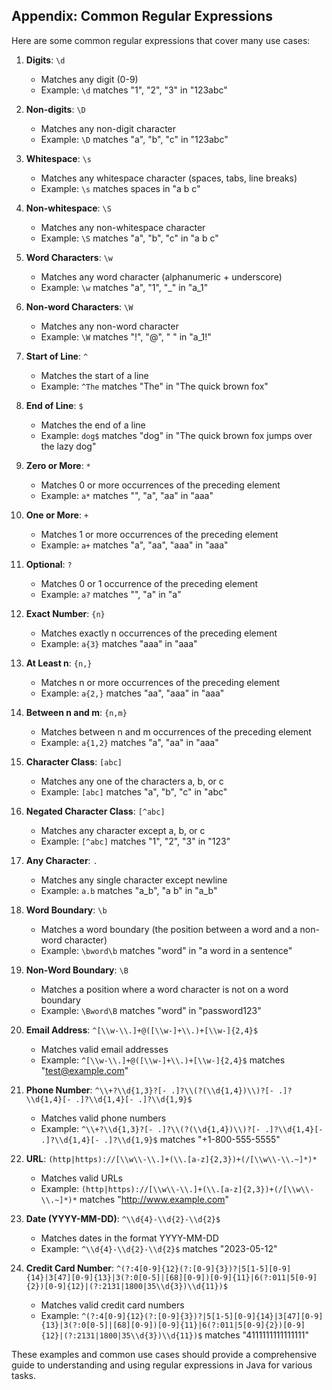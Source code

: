 ## Appendix: Common Regular Expressions

Here are some common regular expressions that cover many use cases:

1. **Digits**: `\d`
    - Matches any digit (0-9)
    - Example: `\d` matches "1", "2", "3" in "123abc"

2. **Non-digits**: `\D`
    - Matches any non-digit character
    - Example: `\D` matches "a", "b", "c" in "123abc"

3. **Whitespace**: `\s`
    - Matches any whitespace character (spaces, tabs, line breaks)
    - Example: `\s` matches spaces in "a b c"

4. **Non-whitespace**: `\S`
    - Matches any non-whitespace character
    - Example: `\S` matches "a", "b", "c" in "a b c"

5. **Word Characters**: `\w`
    - Matches any word character (alphanumeric + underscore)
    - Example: `\w` matches "a", "1", "_" in "a_1"

6. **Non-word Characters**: `\W`
    - Matches any non-word character
    - Example: `\W` matches "!", "@", " " in "a_1!"

7. **Start of Line**: `^`
    - Matches the start of a line
    - Example: `^The` matches "The" in "The quick brown fox"

8. **End of Line**: `$`
    - Matches the end of a line
    - Example: `dog$` matches "dog" in "The quick brown fox jumps over the lazy dog"

9. **Zero or More**: `*`
    - Matches 0 or more occurrences of the preceding element
    - Example: `a*` matches "", "a", "aa" in "aaa"

10. **One or More**: `+`
    - Matches 1 or more occurrences of the preceding element
    - Example: `a+` matches "a", "aa", "aaa" in "aaa"

11. **Optional**: `?`
    - Matches 0 or 1 occurrence of the preceding element
    - Example: `a?` matches "", "a" in "a"

12. **Exact Number**: `{n}`
    - Matches exactly n occurrences of the preceding element
    - Example: `a{3}` matches "aaa" in "aaa"

13. **At Least n**: `{n,}`
    - Matches n or more occurrences of the preceding element
    - Example: `a{2,}` matches "aa", "aaa" in "aaa"

14. **Between n and m**: `{n,m}`
    - Matches between n and m occurrences of the preceding element
    - Example: `a{1,2}` matches "a", "aa" in "aaa"

15. **Character Class**: `[abc]`
    - Matches any one of the characters a, b, or c
    - Example: `[abc]` matches "a", "b", "c" in "abc"

16. **Negated Character Class**: `[^abc]`
    - Matches any character except a, b, or c
    - Example: `[^abc]` matches "1", "2", "3" in "123"

17. **Any Character**: `.`
    - Matches any single character except newline
    - Example: `a.b` matches "a_b", "a b" in "a_b"

18. **Word Boundary**: `\b`
    - Matches a word boundary (the position between a word and a non-word character)
    - Example: `\bword\b` matches "word" in "a word in a sentence"

19. **Non-Word Boundary**: `\B`
    - Matches a position where a word character is not on a word boundary
    - Example: `\Bword\B` matches "word" in "password123"

20. **Email Address**: `^[\\w-\\.]+@([\\w-]+\\.)+[\\w-]{2,4}$`
    - Matches valid email addresses
    - Example: `^[\\w-\\.]+@([\\w-]+\\.)+[\\w-]{2,4}$` matches "test@example.com"

21. **Phone Number**: `^\\+?\\d{1,3}?[- .]?\\(?(\\d{1,4})\\)?[- .]?\\d{1,4}[- .]?\\d{1,4}[- .]?\\d{1,9}$`
    - Matches valid phone numbers
    - Example: `^\\+?\\d{1,3}?[- .]?\\(?(\\d{1,4})\\)?[- .]?\\d{1,4}[- .]?\\d{1,4}[- .]?\\d{1,9}$` matches "+1-800-555-5555"

22. **URL**: `(http|https)://[\\w\\-\\.]+(\\.[a-z]{2,3})+(/[\\w\\-\\.~]*)*`
    - Matches valid URLs
    - Example: `(http|https)://[\\w\\-\\.]+(\\.[a-z]{2,3})+(/[\\w\\-\\.~]*)*` matches "http://www.example.com"

23. **Date (YYYY-MM-DD)**: `^\\d{4}-\\d{2}-\\d{2}$`
    - Matches dates in the format YYYY-MM-DD
    - Example: `^\\d{4}-\\d{2}-\\d{2}$` matches "2023-05-12"

24. **Credit Card Number**: `^(?:4[0-9]{12}(?:[0-9]{3})?|5[1-5][0-9]{14}|3[47][0-9]{13}|3(?:0[0-5]|[68][0-9])[0-9]{11}|6(?:011|5[0-9]{2})[0-9]{12}|(?:2131|1800|35\\d{3})\\d{11})$`
    - Matches valid credit card numbers
    - Example: `^(?:4[0-9]{12}(?:[0-9]{3})?|5[1-5][0-9]{14}|3[47][0-9]{13}|3(?:0[0-5]|[68][0-9])[0-9]{11}|6(?:011|5[0-9]{2})[0-9]{12}|(?:2131|1800|35\\d{3})\\d{11})$` matches "4111111111111111"

These examples and common use cases should provide a comprehensive guide to understanding and using regular expressions in Java for various tasks.